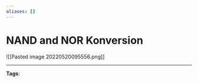 ```yaml
---
aliases: []
---
```


# NAND and NOR Konversion

![[Pasted image 20220520095556.png]]

---

**Tags**:
